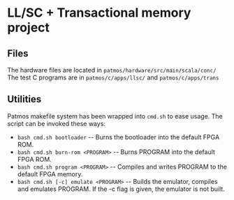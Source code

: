 # LL/SC + Transactional memory project

## Files

The hardware files are located in `patmos/hardware/src/main/scala/conc/`
The test C programs are in `patmos/c/apps/llsc/` and `patmos/c/apps/trans`

## Utilities

Patmos makefile system has been wrapped into `cmd.sh` to ease usage. The
script can be invoked these ways:

* `bash cmd.sh bootloader` -- Burns the bootloader into the default FPGA ROM.
* `bash cmd.sh burn-rom <PROGRAM>` -- Burns PROGRAM into the default FPGA ROM.
* `bash cmd.sh program <PROGRAM>` -- Compiles and writes PROGRAM to the
    default FPGA memory.
* `bash cmd.sh [-c] emulate <PROGRAM>` -- Builds the emulator, compiles and
    emulates PROGRAM. If the -c flag is given, the emulator is not built.
